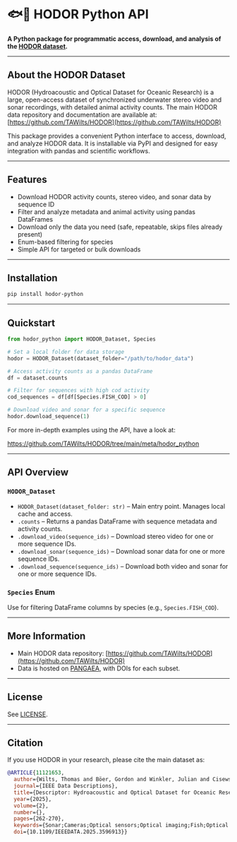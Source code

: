 
# 🐟🐍 HODOR Python API

**A Python package for programmatic access, download, and analysis of the [HODOR dataset](https://github.com/TAWilts/HODOR).**

---

## About the HODOR Dataset

HODOR (Hydroacoustic and Optical Dataset for Oceanic Research) is a large, open-access dataset of synchronized underwater stereo video and sonar recordings, with detailed animal activity counts. The main HODOR data repository and documentation are available at: [https://github.com/TAWilts/HODOR](https://github.com/TAWilts/HODOR)

This package provides a convenient Python interface to access, download, and analyze HODOR data. It is installable via PyPI and designed for easy integration with pandas and scientific workflows.

---

## Features

- Download HODOR activity counts, stereo video, and sonar data by sequence ID
- Filter and analyze metadata and animal activity using pandas DataFrames
- Download only the data you need (safe, repeatable, skips files already present)
- Enum-based filtering for species
- Simple API for targeted or bulk downloads

---

## Installation

```bash
pip install hodor-python
```

---

## Quickstart

```python
from hodor_python import HODOR_Dataset, Species

# Set a local folder for data storage
hodor = HODOR_Dataset(dataset_folder="/path/to/hodor_data")

# Access activity counts as a pandas DataFrame
df = dataset.counts

# Filter for sequences with high cod activity
cod_sequences = df[df[Species.FISH_COD] > 0]

# Download video and sonar for a specific sequence
hodor.download_sequence(1)
```

For more in-depth examples using the API, have a look at: 

https://github.com/TAWilts/HODOR/tree/main/meta/hodor_python


---

## API Overview

### `HODOR_Dataset`

- `HODOR_Dataset(dataset_folder: str)` – Main entry point. Manages local cache and access.
- `.counts` – Returns a pandas DataFrame with sequence metadata and activity counts.
- `.download_video(sequence_ids)` – Download stereo video for one or more sequence IDs.
- `.download_sonar(sequence_ids)` – Download sonar data for one or more sequence IDs.
- `.download_sequence(sequence_ids)` – Download both video and sonar for one or more sequence IDs.

### `Species` Enum

Use for filtering DataFrame columns by species (e.g., `Species.FISH_COD`).

---

## More Information

- Main HODOR data repository: [https://github.com/TAWilts/HODOR](https://github.com/TAWilts/HODOR)
- Data is hosted on [PANGAEA](https://doi.pangaea.de/10.1594/PANGAEA.980000), with DOIs for each subset.

---

## License

See [LICENSE](LICENSE).

---

## Citation

If you use HODOR in your research, please cite the main dataset as:

```bibtex
@ARTICLE{11121653,
  author={Wilts, Thomas and Böer, Gordon and Winkler, Julian and Cisewski, Boris and Schramm, Hauke and Badri-Hoeher, Sabah},
  journal={IEEE Data Descriptions}, 
  title={Descriptor: Hydroacoustic and Optical Dataset for Oceanic Research (HODOR)}, 
  year={2025},
  volume={2},
  number={},
  pages={262-270},
  keywords={Sonar;Cameras;Optical sensors;Optical imaging;Fish;Optical recording;Acoustics;Synchronization;Sonar measurements;Baltic Sea;camera;sonar;stereo camera},
  doi={10.1109/IEEEDATA.2025.3596913}}
```

